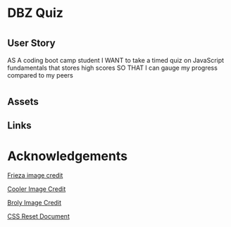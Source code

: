# DBZ Quiz

#

## User Story

AS A coding boot camp student
I WANT to take a timed quiz on JavaScript fundamentals that stores high scores
SO THAT I can gauge my progress compared to my peers

#

## Assets

## Links

# Acknowledgements

[Frieza image credit](https://www.deviantart.com/moxie2d/art/Frieza-143995693)

[Cooler Image Credit](https://www.deviantart.com/maffo1989/art/Cooler-304835858)

[Broly Image Credit](https://www.deviantart.com/nourssj3/art/Broly-Powering-Up-773681442)

[CSS Reset Document](https://meyerweb.com/eric/tools/css/reset/)
